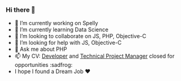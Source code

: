 ### Hi there 👋

- 🔭 I’m currently working on Spelly
- 🌱 I’m currently learning Data Science
- 👯 I’m looking to collaborate on JS, PHP, Objective-C
- 🤔 I’m looking for help with JS, Objective-C
- 💬 Ask me about PHP
- 📫 My CV: [Developer](https://github.com/dagolub/cv/blob/master/Dmitriy_Golub_Senior_PHP_Developer.pdf) and [Technical Project Manager](https://github.com/dagolub/cv/blob/master/Dmitriy_Golub_Senior_Technical_Project_Manager.pdf) closed for opportunities :sadfrog:
- I hope I found a Dream Job :heart:
